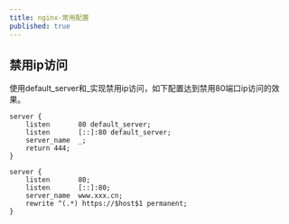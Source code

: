 ```yaml
---
title: nginx-常用配置
published: true
---
```



## 禁用ip访问
使用default_server和_实现禁用ip访问，如下配置达到禁用80端口ip访问的效果。

```shell script
server {
    listen       80 default_server;
    listen       [::]:80 default_server;
    server_name  _;
    return 444;
}

server {
    listen       80;
    listen       [::]:80;
    server_name  www.xxx.cn;
    rewrite ^(.*) https://$host$1 permanent;
}
```


